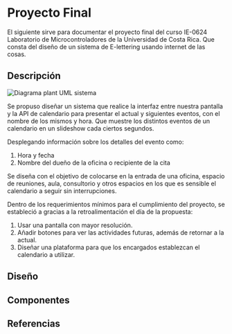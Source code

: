 # Proyecto Final

El siguiente sirve para documentar el proyecto final del curso IE-0624 Laboratorio de Microcontroladores de la Universidad de Costa Rica. Que consta del diseño de un sistema de E-lettering usando internet de las cosas.

## Descripción 

![Diagrama plant UML sistema](https://www.plantuml.com/plantuml/png/RLBDQXin4BxhAGQVsiDIw26KO4pY98L2tPg6q4FeOInDDrDhDSj8Ce7IfyeZvCKwjfQmaEWavllc-n6wo0Mrr26wmYKIN3FsYWF2Xlw8OX085E6MSo4RRbN6IhaSfq1Tf598EVNEvJsd4MqJl0oZ94e5_ZgmiqQ_xrLg2bSIHU4hzmzb7IirL3IGDkGQTNy2_ZatsXRs18l9UZ6ftLzgg9m4xfByWkLoOA_Y9HMLQ6brjOB6spm_XHe5RcwtdpwUdHsv-O4f1cF0nDbYAXWZ7a6Av8i-FoNs-2Aobc9LybkuPKHVBFLThgWiW1aMqtq1pjstkuNikjLCwHnk7aThYq07UoJ9C-Qow-QXpk7xBfCU42B2E8tT_0MQ-Ekkvt1bReziSU4dVsRtYj8MlzKTdIAb0wD--46UTwmGq7B1kyljb_TlsSqJRYGNHGLElqK7z4TBzzAsyMSApSms0fu-LctLtGMbO9_mFm00)

Se propuso diseñar un sistema que realice la interfaz entre nuestra pantalla y la API de calendario para presentar el actual y siguientes eventos, con el nombre de los mismos y hora. Que muestre los distintos eventos de un calendario en un slideshow cada ciertos segundos.

Desplegando información sobre los detalles del evento como:
1. Hora y fecha
2. Nombre del dueño de la oficina o recipiente de la cita

Se diseña con el objetivo de colocarse en la entrada de una oficina, espacio de reuniones, aula, consultorio y otros espacios en los que es sensible el calendario a seguir sin interrupciones.

Dentro de los requerimientos mínimos para el cumplimiento del proyecto, se estableció a gracias a la retroalimentación el día de la propuesta:
1. Usar una pantalla con mayor resolución.
2. Añadir botones para ver las actividades futuras, además de retornar a la actual.
3. Diseñar una plataforma para que los encargados establezcan el calendario a utilizar.

## Diseño


## Componentes 

## Referencias
